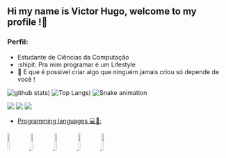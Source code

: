 ## Hi my name is Victor Hugo, welcome to my profile !👋
 
 

### Perfil:
- Estudante de Ciências da Computação
- :shipit: Pra mim programar é um Lifestyle
- :seedling: E que é possivel criar algo que ninguém jamais criou só depende de você !

![github stats](https://github-readme-stats.vercel.app/api?username=huguds&theme=dark&show_icons=true))
![Top Langs](https://github-readme-stats.vercel.app/api/top-langs/?username=huguds&theme=dark&show_icons=true))
![Snake animation](https://github.com/huguds/huguds/blob/output/github-contribution-grid-snake.svg)

[<img src = "https://img.shields.io/badge/instagram-%23E4405F.svg?&style=for-the-badge&logo=instagram&logoColor=white">](https://www.instagram.com/basic_programming/)
[<img src="https://img.shields.io/badge/linkedin-%230077B5.svg?&style=for-the-badge&logo=linkedin&logoColor=white" />](https://www.linkedin.com/in/victor-hugo-9b4723200/)
<a href="mailto:huguuvictor@gmail.com">
<img src="https://img.shields.io/badge/gmail-D14836?&style=for-the-badge&logo=gmail&logoColor=white&link=mailto:huguuvictor@gmail.com">

* Programming languages :computer:📝:

<code><img width="10%" src="https://www.vectorlogo.zone/logos/flutterio/flutterio-ar21.svg"></code>
<code><img width="10%" src="https://www.vectorlogo.zone/logos/java/java-ar21.svg"></code>
<code><img width="10%" src="https://www.vectorlogo.zone/logos/python/python-ar21.svg"></code>
<code><img width="10%" src="https://www.vectorlogo.zone/logos/javascript/javascript-ar21.svg"></code>
<code><img width="10%" src="https://www.vectorlogo.zone/logos/kotlin/kotlin-ar21.svg"></code>
